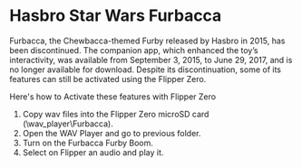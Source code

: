 # Hasbro Star Wars Furbacca

Furbacca, the Chewbacca-themed Furby released by Hasbro in 2015, has been discontinued. The companion app, which enhanced the toy’s interactivity, was available from September 3, 2015, to June 29, 2017, and is no longer available for download. Despite its discontinuation, some of its features can still be activated using the Flipper Zero.

Here's how to Activate these features with Flipper Zero

1. Copy wav files into the Flipper Zero microSD card (\wav_player\Furbacca).
2. Open the WAV Player and go to previous folder.
3. Turn on the Furbacca Furby Boom.
4. Select on Flipper an audio and play it.
